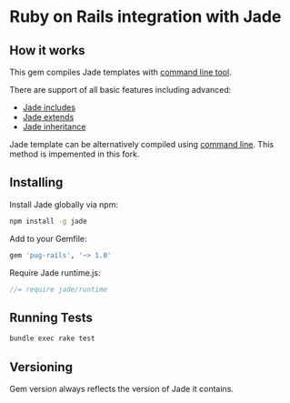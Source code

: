 # Ruby on Rails integration with Jade

## How it works
This gem compiles Jade templates with [command line tool](http://jade-lang.com/command-line).

There are support of all basic features including advanced:
* [Jade includes](http://jade-lang.com/reference/includes)
* [Jade extends](http://jade-lang.com/reference/extends)
* [Jade inheritance](http://jade-lang.com/reference/inheritance)

Jade template can be alternatively compiled using [command line](http://jade-lang.com/command-line). This method is impemented in this fork.

## Installing
Install Jade globally via npm:
```bash
npm install -g jade
```

Add to your Gemfile:
```ruby
gem 'pug-rails', '~> 1.0'
```

Require Jade runtime.js:
```js
//= require jade/runtime
```

## Running Tests
```bash
bundle exec rake test
```

## Versioning
Gem version always reflects the version of Jade it contains.
